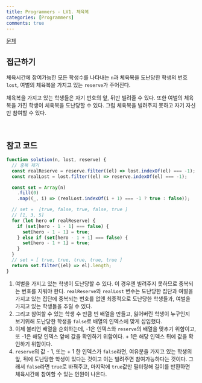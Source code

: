 ```yaml
---
title: Programmers - LV1. 체육복
categories: [Programmers]
comments: true
---
```


[문제](https://programmers.co.kr/learn/courses/30/lessons/42862)

## 접근하기

체육시간에 참여가능한 모든 학생수를 나타내는 `n`과 체육복을 도난당한 학생의 번호 `lost`, 여벌의 체육복을 가지고 있는 `reserve`가 주어진다.

체육복을 가지고 있는 학생들은 자기 번호의 앞, 뒤만 빌려줄 수 있다. 또한 여벌의 체육복을 가진 학생이 체육복을 도난당할 수 있다. 그럼 체육복을 빌려주지 못하고 자기 자신만 참여할 수 있다.

<br>

## 참고 코드

```js
function solution(n, lost, reserve) {
  // 중복 제거
  const realReserve = reserve.filter((el) => lost.indexOf(el) === -1);
  const realLost = lost.filter((el) => reserve.indexOf(el) === -1);

  const set = Array(n)
    .fill(0)
    .map((_, i) => (realLost.indexOf(i + 1) === -1 ? true : false));

  // set =  [true, false, true, false, true ]
  // [1, 3, 5]
  for (let hero of realReserve) {
    if (set[hero - 1 - 1] === false) {
      set[hero - 1 - 1] = true;
    } else if (set[hero - 1 + 1] === false) {
      set[hero - 1 + 1] = true;
    }
  }
  // set = [ true, true, true, true, true ]
  return set.filter((el) => el).length;
}
```

1. 여벌을 가지고 있는 학생이 도난당할 수 있다. 이 경우엔 빌려주지 못하므로 중복되는 번호를 지워야 한다. `realReserve`와 `realLost` 변수는 도난당한 집단과 여벌을 가지고 있는 집단에 중복되는 번호를 없앤 최종적으로 도난당한 학생들과, 여벌을 가지고 있는 학생들을 추릴 수 있다.
2. 그리고 참여할 수 있는 학생 수 만큼 빈 배열을 만들고, 잃어버린 학생이 누구인지 보기위해 도난당한 학생을 `false`로 배열의 인덱스에 맞게 삽입했다.
3. 이제 불리언 배열을 순회하는데, -1은 인덱스와 `reserve`의 배열을 맞추기 위함이고, 또 -1은 해당 인덱스 앞에 값을 확인하기 위함이다. + 1은 해당 인덱스 뒤에 값을 확인하기 위함이다.
4. `reserve`의 값 - 1, 또는 + 1 한 인덱스가 `false`라면, 여유분을 가지고 있는 학생의 앞, 뒤에 도난당한 학생이 있다는 것이고 이는 빌려주면 참여가능하다는 것이다. 그래서 `false`라면 `true`로 바꿔주고, 마지막에 `true`값만 필터링해 길이를 반환하면 체육시간에 참여할 수 있는 인원이 나온다.

